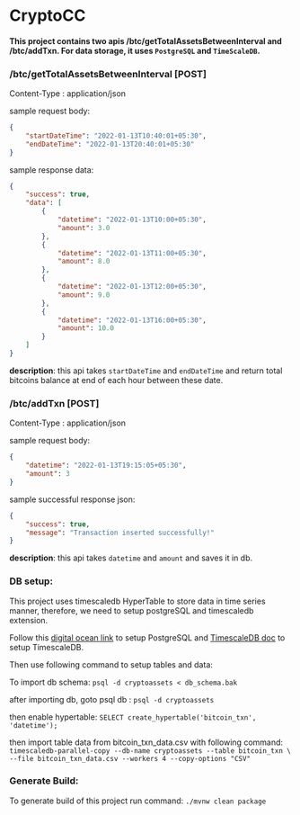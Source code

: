 # CryptoCC

#### This project contains two apis /btc/getTotalAssetsBetweenInterval and /btc/addTxn. For data storage, it uses `PostgreSQL` and `TimeScaleDB`.

### /btc/getTotalAssetsBetweenInterval [POST]
Content-Type : application/json

sample request body: 

```json
{
    "startDateTime": "2022-01-13T10:40:01+05:30",
    "endDateTime": "2022-01-13T20:40:01+05:30"
}
```

sample response data: 

```json
{
    "success": true,
    "data": [
        {
            "datetime": "2022-01-13T10:00+05:30",
            "amount": 3.0
        },
        {
            "datetime": "2022-01-13T11:00+05:30",
            "amount": 8.0
        },
        {
            "datetime": "2022-01-13T12:00+05:30",
            "amount": 9.0
        },
        {
            "datetime": "2022-01-13T16:00+05:30",
            "amount": 10.0
        }
    ]
}
```

**description**: this api takes `startDateTime` and `endDateTime` and return total bitcoins balance at end of each hour between these date.

### /btc/addTxn [POST]
Content-Type : application/json

sample request body:
```json
{
    "datetime": "2022-01-13T19:15:05+05:30",
    "amount": 3
}
```

sample successful response json:
```json
{
    "success": true,
    "message": "Transaction inserted successfully!"
}
```

**description**: this api takes `datetime` and `amount` and saves it in db.


### DB setup:

This project uses timescaledb HyperTable to store data in time series manner, therefore, we need to
setup postgreSQL and timescaledb extension.

Follow this [digital ocean link](https://www.digitalocean.com/community/tutorials/how-to-install-postgresql-on-ubuntu-20-04-quickstart) to setup PostgreSQL and [TimescaleDB doc](https://docs.timescale.com/install/latest/self-hosted/installation-debian/#setting-up-the-timescaledb-extension)
to setup TimescaleDB.

Then use following command to setup tables and data:

To import db schema: `psql -d cryptoassets < db_schema.bak`

after importing db, goto psql db : `psql -d cryptoassets`

then enable hypertable: `SELECT create_hypertable('bitcoin_txn', 'datetime');`

then import table data from bitcoin_txn_data.csv with following command:
`timescaledb-parallel-copy --db-name cryptoassets --table bitcoin_txn \
--file bitcoin_txn_data.csv --workers 4 --copy-options "CSV"`


### Generate Build:
To generate build of this project run command: `./mvnw clean package`

